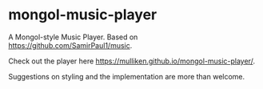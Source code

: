 # mongol-music-player
A Mongol-style Music Player. Based on https://github.com/SamirPaul1/music.

Check out the player here https://mulliken.github.io/mongol-music-player/.

Suggestions on styling and the implementation are more than welcome.

